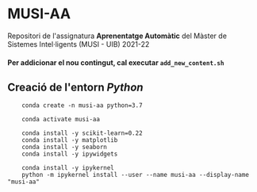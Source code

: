# MUSI-AA

Repositori de l'assignatura **Aprenentatge Automàtic**
del Màster de Sistemes Intel·ligents (MUSI - UIB) 2021-22

#### Per addicionar el nou contingut, cal executar `add_new_content.sh`

## Creació de l'entorn *Python*

```console
    conda create -n musi-aa python=3.7

    conda activate musi-aa

    conda install -y scikit-learn=0.22
    conda install -y matplotlib
    conda install -y seaborn
    conda install -y ipywidgets

    conda install -y ipykernel
    python -m ipykernel install --user --name musi-aa --display-name "musi-aa"
```
